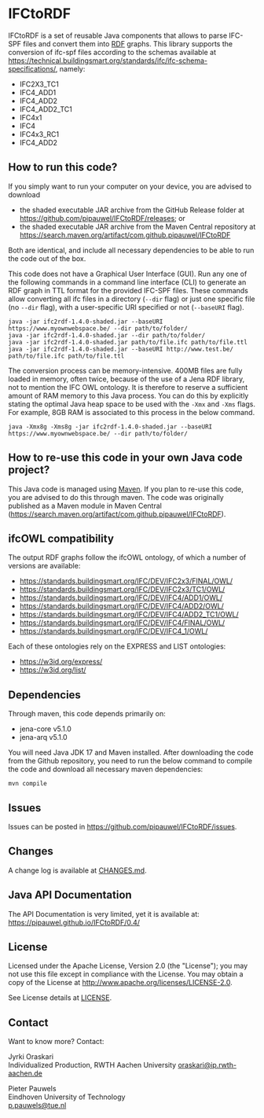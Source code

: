 # IFCtoRDF
IFCtoRDF is a set of reusable Java components that allows to parse IFC-SPF files and convert them into [RDF](https://www.w3.org/standards/techs/rdf#w3c_all) graphs. This library supports the conversion of ifc-spf files according to the schemas available at https://technical.buildingsmart.org/standards/ifc/ifc-schema-specifications/, namely:

- IFC2X3_TC1
- IFC4_ADD1
- IFC4_ADD2
- IFC4_ADD2_TC1
- IFC4x1
- IFC4
- IFC4x3_RC1
- IFC4_ADD2


## How to run this code?
If you simply want to run your computer on your device, you are advised to download
- the shaded executable JAR archive from the GitHub Release folder at https://github.com/pipauwel/IFCtoRDF/releases; or
- the shaded executable JAR archive from the Maven Central repository at https://search.maven.org/artifact/com.github.pipauwel/IFCtoRDF  

Both are identical, and include all necessary dependencies to be able to run the code out of the box.

This code does not have a Graphical User Interface (GUI). Run any one of the following commands in a command line interface (CLI) to generate an RDF graph in TTL format for the provided IFC-SPF files. These commands allow converting all ifc files in a directory (`--dir` flag) or just one specific file (no `--dir` flag), with a user-specific URI specified or not (`--baseURI` flag).

```
java -jar ifc2rdf-1.4.0-shaded.jar --baseURI https://www.myownwebspace.be/ --dir path/to/folder/
java -jar ifc2rdf-1.4.0-shaded.jar --dir path/to/folder/
java -jar ifc2rdf-1.4.0-shaded.jar path/to/file.ifc path/to/file.ttl
java -jar ifc2rdf-1.4.0-shaded.jar --baseURI http://www.test.be/ path/to/file.ifc path/to/file.ttl
```

The conversion process can be memory-intensive. 400MB files are fully loaded in memory, often twice, because of the use of a Jena RDF library, not to mention the IFC OWL ontology. It is therefore to reserve a sufficient amount of RAM memory to this Java process. You can do this by explicitly stating the optimal Java heap space to be used with the `-Xmx` and `-Xms` flags. For example, 8GB RAM is associated to this process in the below command.

```
java -Xmx8g -Xms8g -jar ifc2rdf-1.4.0-shaded.jar --baseURI https://www.myownwebspace.be/ --dir path/to/folder/
```

## How to re-use this code in your own Java code project?
This Java code is managed using [Maven](https://maven.apache.org/). If you plan to re-use this code, you are advised to do this through maven. The code was originally published as a Maven module in Maven Central (https://search.maven.org/artifact/com.github.pipauwel/IFCtoRDF). 

## ifcOWL compatibility
The output RDF graphs follow the ifcOWL ontology, of which a number of versions are available:

- https://standards.buildingsmart.org/IFC/DEV/IFC2x3/FINAL/OWL/
- https://standards.buildingsmart.org/IFC/DEV/IFC2x3/TC1/OWL/
- https://standards.buildingsmart.org/IFC/DEV/IFC4/ADD1/OWL/
- https://standards.buildingsmart.org/IFC/DEV/IFC4/ADD2/OWL/
- https://standards.buildingsmart.org/IFC/DEV/IFC4/ADD2_TC1/OWL/
- https://standards.buildingsmart.org/IFC/DEV/IFC4/FINAL/OWL/
- https://standards.buildingsmart.org/IFC/DEV/IFC4_1/OWL/

Each of these ontologies rely on the EXPRESS and LIST ontologies:
- https://w3id.org/express/
- https://w3id.org/list/

## Dependencies
Through maven, this code depends primarily on:
- jena-core v5.1.0
- jena-arq v5.1.0

You will need Java JDK 17 and Maven installed. After downloading the code from the Github repository, you need to run the below command to compile the code and download all necessary maven dependencies:

```
mvn compile
```

## Issues
Issues can be posted in https://github.com/pipauwel/IFCtoRDF/issues.

## Changes
A change log is available at [CHANGES.md](CHANGES.md). 

## Java API Documentation
The API Documentation is very limited, yet it is available at:
https://pipauwel.github.io/IFCtoRDF/0.4/

## License
Licensed under the Apache License, Version 2.0 (the "License"); you may not use this file except in compliance with the License. You may obtain a copy of the License at http://www.apache.org/licenses/LICENSE-2.0.

See License details at [LICENSE](LICENSE).

## Contact
Want to know more? Contact:


Jyrki Oraskari  
Individualized Production, RWTH Aachen University
oraskari@ip.rwth-aachen.de  


Pieter Pauwels  
Eindhoven University of Technology  
p.pauwels@tue.nl  
